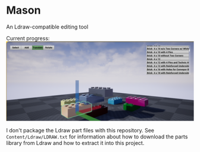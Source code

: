 Mason
=====
An Ldraw-compatible editing tool

Current progress:
![Screenshot of Mason UI](screenshot.png)

I don't package the Ldraw part files with this repository.
See `Content/Ldraw/LDRAW.txt` for information about how to download the parts library from Ldraw and how to extract it into this project.
